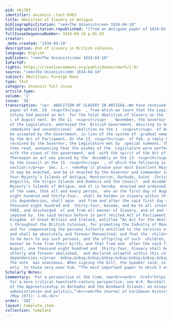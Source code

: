 ```yaml
---
pid: obj303
identifier: unionist--text-0303
title: Abolition of Slavery in Antigua
bibliographicCitation: "<em>The Unionist</em> 1834-04-10"
bibliographicCitation.republished: "[from an Antiguan paper of 1834-02-19] (not researched)"
fullIssueSequenceNumber: 1834-04-10 p.01.03
creator: 
_date.created: '1834-04-10'
description: End of slavery in British colonies
language: English
publisher: "<em>The Unionist</em> 1834-04-10"
IsPartOf: 
rights: https://creativecommons.org/publicdomain/mark/1.0/
source: "<em>The Unionist</em> 1834-04-10"
subject: Abolition; Foreign News
type: Text
category: Unionist full issue
article.type: 
volume: '1'
issue: '36'
transcription: "<p>  ABOLITION OF SLAVERY IN ANTIGUA.—We have received an Antigua
  paper of Feb. 19  <sup>th</sup>  , from which we learn that the Legislature of that
  Colony had passed an Act  for the total Abolition of Slavery on the 1  <sup>st</sup>
  \ of August next. On the 21  <sup>st</sup>  . November, the Governor, at the instance
  of the Legislature, addressed the  British Government, desiring to know whether
  immediate and unconditional  abolition on the 1  <sup>st</sup>  of August, would
  be accepted by the Government, in lieu of the system of  gradual emancipation contemplated
  by the Act of Parliament. On the 13  <sup>th</sup>  of Feb. a reply having been
  received by the Governor, the Legislature met by  special summons. The reply was
  then read, announcing that the wishes of the  Legislature were perfectly consistent
  with the views of the government, and  with the spirit of the Act of Parliament.
  Thereupon an act was passed by the  Assembly on the 13  <sup>th</sup>  Feb., and
  by the Council on the 15  <sup>th</sup>  , of which the following is the principal
  section:</p><p>  Sec. 1.—  <em>May it please your most Excellent Majesty,</em>  That
  it may be enacted, and be it enacted by the Governor and Commander in  Chief of
  Your Majesty’s Islands of Antigua, Montserrat, Barbuda, Saint  Christopher, Nevis,
  Anguilla, the Virgin Islands and Dommica and the Council  and Assembly of this Your
  Majesty’s Islands of Antigua, and it is hereby  enacted and ordained, by the authority
  of the same, that all and every person,  who on the first day of August, one thousand
  eight hundred and thirty-four,  shall be holden in slavery within this Colony or
  its dependencies, shall upon  and from and after the said first day of August one
  thousand eight hundred and  thirty-four, become, and be to all intents and purposes
  FREE, and discharged  of and from all manner of Slavery, and of and from the obligations
  imposed by  the said herein before in part recited Act of Parliament of the United
  Kingdom  of Great Britain and Ireland, entitled “An Act for the Abolition of Slavery
  \ throughout the British Colonies, for promoting the Industry of Manumitted  Slaves,
  and for compensating the persons hitherto entitled to the services of  such Slaves;”
  and shall be absolutely and forever Manumitted; and that the  children thereafter
  to be born to any such persons, and the offspring of such  children, shall in like
  manner be free from their birth; and that from and  after the said first day of
  August, one thousand eight hundred and  thirty-four, Slavery shall be, and is hereby
  utterly and forever abolished,  and declared unlawful within this colony and its
  dependencies.</p><p>  &nbsp;&nbsp;&nbsp;&nbsp;&nbsp;&nbsp;&nbsp;&nbsp;&nbsp;&nbsp;&nbsp;
  The vote  was unanimous. When signing the bill, the Speaker said, in a tone audible
  only  to those very near him. “The most important paper to which I ever put my  hand.”</p>"
Scholarly Notes: 
Commentary: 'For a perspective at the time, see<br><a<br>  href="https://www.loc.gov/resource/gdcmassbookdig.emancipationofwe00thom/?st=gallery"<br>><br>  https://www.loc.gov/resource/gdcmassbookdig.emancipationofwe00thom/?st=gallery<br></a><br>;
  for a more critical twentieth-century perspective, see W.K. Marshall, “The<br>termination
  of the Apprenticeship in Barbados and the Windward Islands: an essay<br>in colonial
  administration and politics,”<br><em>The Journal of Caribbean History</em><br>2
  (May 1971): 1-45.<br>'
order: '302'
layout: template_item
collection: template
---
```

